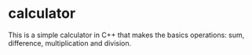 # calculator
This is a simple calculator in C++ that makes the basics operations: sum, difference, multiplication and division.
